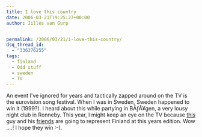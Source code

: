 ```yaml
---
title: I love this country
date: 2006-03-21T19:25:27+00:00
author: Jilles van Gurp


permalink: /2006/03/21/i-love-this-country/
dsq_thread_id:
  - "336376255"
tags:
  - finland
  - Odd stuff
  - sweden
  - TV
---
```

An event I've ignored for years and tactically zapped around on the TV is the eurovision song festival. When I was in Sweden, Sweden happened to win it (1999?). I heard about this while partying in BÃƒÂ¥gen, a very lousy night club in Ronneby. This year, I might keep an eye on the TV because [this](http://www.monstereo.fi/monimages/lordi10.jpg) guy and his [friends](http://www.lordi.org/) are going to represent Finland at this years edition. Wow ....! I hope they win :-).
